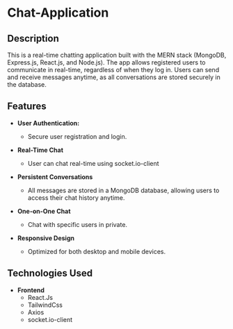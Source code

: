 # Chat-Application

## Description
This is a real-time chatting application built with the MERN stack (MongoDB, Express.js, React.js, and Node.js). The app allows registered users to communicate in real-time, regardless of when they log in. Users can send and receive messages anytime, as all conversations are stored securely in the database.

## Features

* **User Authentication:**
    * Secure user registration and login.

* **Real-Time Chat**
    * User can chat real-time using socket.io-client

* **Persistent Conversations** 
    * All messages are stored in a MongoDB database, allowing users to access their chat history anytime.

* **One-on-One Chat** 
    * Chat with specific users in private.

* **Responsive Design** 
    * Optimized for both desktop and mobile devices.

## Technologies Used

* **Frontend**
    * React.Js
    * TailwindCss
    * Axios
    * socket.io-client